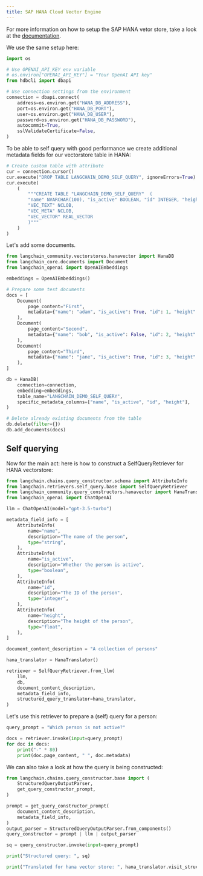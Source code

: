 ```yaml
---
title: SAP HANA Cloud Vector Engine
---
```


For more information on how to setup the SAP HANA vetor store, take a look at the [documentation](/oss/integrations/vectorstores/sap_hanavector.ipynb).

We use the same setup here:


```python
import os

# Use OPENAI_API_KEY env variable
# os.environ["OPENAI_API_KEY"] = "Your OpenAI API key"
from hdbcli import dbapi

# Use connection settings from the environment
connection = dbapi.connect(
    address=os.environ.get("HANA_DB_ADDRESS"),
    port=os.environ.get("HANA_DB_PORT"),
    user=os.environ.get("HANA_DB_USER"),
    password=os.environ.get("HANA_DB_PASSWORD"),
    autocommit=True,
    sslValidateCertificate=False,
)
```

To be able to self query with good performance we create additional metadata fields
for our vectorstore table in HANA:


```python
# Create custom table with attribute
cur = connection.cursor()
cur.execute("DROP TABLE LANGCHAIN_DEMO_SELF_QUERY", ignoreErrors=True)
cur.execute(
    (
        """CREATE TABLE "LANGCHAIN_DEMO_SELF_QUERY"  (
        "name" NVARCHAR(100), "is_active" BOOLEAN, "id" INTEGER, "height" DOUBLE,
        "VEC_TEXT" NCLOB, 
        "VEC_META" NCLOB, 
        "VEC_VECTOR" REAL_VECTOR
        )"""
    )
)
```

Let's add some documents.


```python
from langchain_community.vectorstores.hanavector import HanaDB
from langchain_core.documents import Document
from langchain_openai import OpenAIEmbeddings

embeddings = OpenAIEmbeddings()

# Prepare some test documents
docs = [
    Document(
        page_content="First",
        metadata={"name": "adam", "is_active": True, "id": 1, "height": 10.0},
    ),
    Document(
        page_content="Second",
        metadata={"name": "bob", "is_active": False, "id": 2, "height": 5.7},
    ),
    Document(
        page_content="Third",
        metadata={"name": "jane", "is_active": True, "id": 3, "height": 2.4},
    ),
]

db = HanaDB(
    connection=connection,
    embedding=embeddings,
    table_name="LANGCHAIN_DEMO_SELF_QUERY",
    specific_metadata_columns=["name", "is_active", "id", "height"],
)

# Delete already existing documents from the table
db.delete(filter={})
db.add_documents(docs)
```

## Self querying

Now for the main act: here is how to construct a SelfQueryRetriever for HANA vectorstore:


```python
from langchain.chains.query_constructor.schema import AttributeInfo
from langchain.retrievers.self_query.base import SelfQueryRetriever
from langchain_community.query_constructors.hanavector import HanaTranslator
from langchain_openai import ChatOpenAI

llm = ChatOpenAI(model="gpt-3.5-turbo")

metadata_field_info = [
    AttributeInfo(
        name="name",
        description="The name of the person",
        type="string",
    ),
    AttributeInfo(
        name="is_active",
        description="Whether the person is active",
        type="boolean",
    ),
    AttributeInfo(
        name="id",
        description="The ID of the person",
        type="integer",
    ),
    AttributeInfo(
        name="height",
        description="The height of the person",
        type="float",
    ),
]

document_content_description = "A collection of persons"

hana_translator = HanaTranslator()

retriever = SelfQueryRetriever.from_llm(
    llm,
    db,
    document_content_description,
    metadata_field_info,
    structured_query_translator=hana_translator,
)
```

Let's use this retriever to prepare a (self) query for a person:


```python
query_prompt = "Which person is not active?"

docs = retriever.invoke(input=query_prompt)
for doc in docs:
    print("-" * 80)
    print(doc.page_content, " ", doc.metadata)
```

We can also take a look at how the query is being constructed:


```python
from langchain.chains.query_constructor.base import (
    StructuredQueryOutputParser,
    get_query_constructor_prompt,
)

prompt = get_query_constructor_prompt(
    document_content_description,
    metadata_field_info,
)
output_parser = StructuredQueryOutputParser.from_components()
query_constructor = prompt | llm | output_parser

sq = query_constructor.invoke(input=query_prompt)

print("Structured query: ", sq)

print("Translated for hana vector store: ", hana_translator.visit_structured_query(sq))
```
